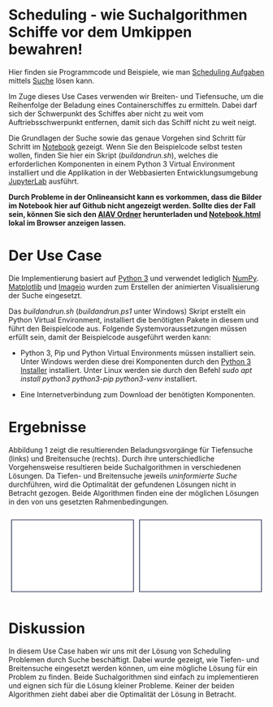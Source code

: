 # Scheduling - wie Suchalgorithmen Schiffe vor dem Umkippen bewahren!

Hier finden sie Programmcode und Beispiele, wie man [Scheduling Aufgaben](https://www.researchgate.net/publication/222470066_Computer_scheduling_algorithms_Past_present_and_future) mittels [Suche](https://www.aiav.technikum-wien.at/f%C3%A4higkeiten) lösen kann.

Im Zuge dieses Use Cases verwenden wir Breiten- und Tiefensuche, um die Reihenfolge der Beladung eines Containerschiffes zu ermitteln. Dabei darf sich der Schwerpunkt des Schiffes aber nicht zu weit vom Auftriebsschwerpunkt entfernen, damit sich das Schiff nicht zu weit neigt.

Die Grundlagen der Suche sowie das genaue Vorgehen sind Schritt für Schritt im [Notebook](./Notebook.ipynb) gezeigt. Wenn Sie den Beispielcode selbst testen wollen, finden Sie hier ein Skript (*buildandrun.sh*), welches die erforderlichen Komponenten in einem Python 3 Virtual Environment installiert und die Applikation in der Webbasierten Entwicklungsumgebung [JupyterLab](https://jupyter.org/) ausführt.

__Durch Probleme in der Onlineansicht kann es vorkommen, dass die Bilder im Notebook hier auf Github nicht angezeigt werden. Sollte dies der Fall sein, können Sie sich den [AIAV Ordner](https://github.com/TW-Robotics/AIAV/archive/refs/heads/main.zip) herunterladen und [Notebook.html](Notebook.html) lokal im Browser anzeigen lassen.__


# Der Use Case

Die Implementierung basiert auf [Python 3](https://docs.python.org/3/) und verwendet lediglich [NumPy](https://numpy.org/). [Matplotlib](https://matplotlib.org/) und [Imageio](https://imageio.readthedocs.io/en/stable/) wurden zum Erstellen der animierten Visualisierung der Suche eingesetzt.

Das *buildandrun.sh* (*buildandrun.ps1* unter Windows) Skript erstellt ein Python Virtual Environment, installiert die benötigten Pakete in diesem und führt den Beispielcode aus. Folgende Systemvoraussetzungen müssen erfüllt sein, damit der Beispielcode ausgeführt werden kann:

- Python 3, Pip und Python Virtual Environments müssen installiert sein. Unter Windows werden diese drei Komponenten durch den [Python 3 Installer](https://www.python.org/downloads/windows/) installiert. Unter Linux werden sie durch den  Befehl *sudo apt install python3 python3-pip python3-venv* installiert.

- Eine Internetverbindung zum Download der benötigten Komponenten.


# Ergebnisse

Abbildung 1 zeigt die resultierenden Beladungsvorgänge für Tiefensuche (links) und Breitensuche (rechts). Durch ihre unterschiedliche Vorgehensweise resultieren beide Suchalgorithmen in verschiedenen Lösungen. Da Tiefen- und Breitensuche jeweils *uninformierte Suche* durchführen, wird die Optimalität der gefundenen Lösungen nicht in Betracht gezogen. Beide Algorithmen finden eine der möglichen Lösungen in den von uns gesetzten Rahmenbedingungen. 

![Abbildung 1](images/Abbildung5Animation.gif)

# Diskussion

In diesem Use Case haben wir uns mit der Lösung von Scheduling Problemen durch Suche beschäftigt. Dabei wurde gezeigt, wie Tiefen- und Breitensuche eingesetzt werden können, um eine mögliche Lösung für ein Problem zu finden. Beide Suchalgorithmen sind einfach zu implementieren und eignen sich für die Lösung kleiner Probleme. Keiner der beiden Algorithmen zieht dabei aber die Optimalität der Lösung in Betracht.